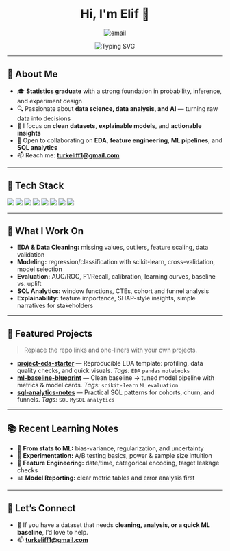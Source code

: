 <!-- Profile Header -->
<h1 align="center">Hi, I'm Elif 👋</h1>
<p align="center">
  <a href="mailto:turkeliff1@gmail.com">
    <img src="https://img.shields.io/badge/Email-turkeliff1%40gmail.com-D14836?style=flat&logo=gmail&logoColor=white" alt="email" />
  </a>
  <!-- Optional: add LinkedIn
  <a href="https://www.linkedin.com/in/YOUR-LINKEDIN" target="_blank">
    <img src="https://img.shields.io/badge/LinkedIn-Connect-0077B5?style=flat&logo=linkedin&logoColor=white" alt="linkedin" />
  </a>
  -->
</p>

<p align="center">
  <img src="https://readme-typing-svg.demolab.com?font=Fira+Code&size=22&pause=1200&center=true&vCenter=true&width=700&lines=Data+Science+%7C+AI+%7C+Analytics;Statistics+Graduate;Python+%2B+SQL+%2B+Pandas+%2B+scikit-learn;Clean+data%2C+clear+code%2C+measurable+impact+🚀" alt="Typing SVG" />
</p>

---

## 🚀 About Me
- 🎓 **Statistics graduate** with a strong foundation in probability, inference, and experiment design  
- 🔍 Passionate about **data science, data analysis, and AI** — turning raw data into decisions  
- 🧰 I focus on **clean datasets**, **explainable models**, and **actionable insights**  
- 🤝 Open to collaborating on **EDA**, **feature engineering**, **ML pipelines**, and **SQL analytics**  
- 📫 Reach me: **turkeliff1@gmail.com**

---

## 🧰 Tech Stack
<p align="left">
  <img src="https://img.shields.io/badge/Python-3670A0?style=for-the-badge&logo=python&logoColor=ffdd54" />
  <img src="https://img.shields.io/badge/SQL-316192?style=for-the-badge&logo=database&logoColor=white" />
  <img src="https://img.shields.io/badge/Pandas-150458?style=for-the-badge&logo=pandas&logoColor=white" />
  <img src="https://img.shields.io/badge/NumPy-013243?style=for-the-badge&logo=numpy&logoColor=white" />
  <img src="https://img.shields.io/badge/scikit--learn-F7931E?style=for-the-badge&logo=scikitlearn&logoColor=white" />
  <img src="https://img.shields.io/badge/MySQL-4479A1?style=for-the-badge&logo=mysql&logoColor=white" />
  <img src="https://img.shields.io/badge/Jupyter-F37626?style=for-the-badge&logo=jupyter&logoColor=white" />
  <img src="https://img.shields.io/badge/GitHub-181717?style=for-the-badge&logo=github&logoColor=white" />
</p>

---

## 🔎 What I Work On
- **EDA & Data Cleaning:** missing values, outliers, feature scaling, data validation  
- **Modeling:** regression/classification with scikit-learn, cross-validation, model selection  
- **Evaluation:** AUC/ROC, F1/Recall, calibration, learning curves, baseline vs. uplift  
- **SQL Analytics:** window functions, CTEs, cohort and funnel analysis  
- **Explainability:** feature importance, SHAP-style insights, simple narratives for stakeholders  

---

## 🌟 Featured Projects
> Replace the repo links and one-liners with your own projects.

- **[project-eda-starter](https://github.com/USERNAME/project-eda-starter)** — Reproducible EDA template: profiling, data quality checks, and quick visuals. *Tags:* `EDA` `pandas` `notebooks`
- **[ml-baseline-blueprint](https://github.com/USERNAME/ml-baseline-blueprint)** — Clean baseline → tuned model pipeline with metrics & model cards. *Tags:* `scikit-learn` `ML` `evaluation`
- **[sql-analytics-notes](https://github.com/USERNAME/sql-analytics-notes)** — Practical SQL patterns for cohorts, churn, and funnels. *Tags:* `SQL` `MySQL` `analytics`

<!-- Optional: visual repo cards (uncomment & replace REPO_NAME)
<p align="left">
  <a href="https://github.com/USERNAME/project-eda-starter">
    <img src="https://github-readme-stats.vercel.app/api/pin/?username=USERNAME&repo=project-eda-starter&theme=tokyonight" />
  </a>
  <a href="https://github.com/USERNAME/ml-baseline-blueprint">
    <img src="https://github-readme-stats.vercel.app/api/pin/?username=USERNAME&repo=ml-baseline-blueprint&theme=tokyonight" />
  </a>
</p>
-->

---

## 📚 Recent Learning Notes
- 🧮 **From stats to ML:** bias-variance, regularization, and uncertainty  
- 🧪 **Experimentation:** A/B testing basics, power & sample size intuition  
- 🧩 **Feature Engineering:** date/time, categorical encoding, target leakage checks  
- 📊 **Model Reporting:** clear metric tables and error analysis first  

---

## 🤝 Let’s Connect
- 💬 If you have a dataset that needs **cleaning, analysis, or a quick ML baseline**, I’d love to help.  
- 📫 **turkeliff1@gmail.com**

<!--
✨ Extras you can enable later (optional):

1) Visitor badge:
<img src="https://komarev.com/ghpvc/?username=USERNAME&label=Profile%20views&color=0e75b6&style=flat" />

2) Contribution Snake (requires an Action to generate the SVG):
![snake gif](https://github.com/USERNAME/USERNAME/blob/output/github-contribution-grid-snake.svg)

3) WakaTime if you use it:
![WakaTime](https://github-readme-stats.vercel.app/api/wakatime?username=YOUR_WAKATIME_USERNAME&theme=tokyonight)
-->
